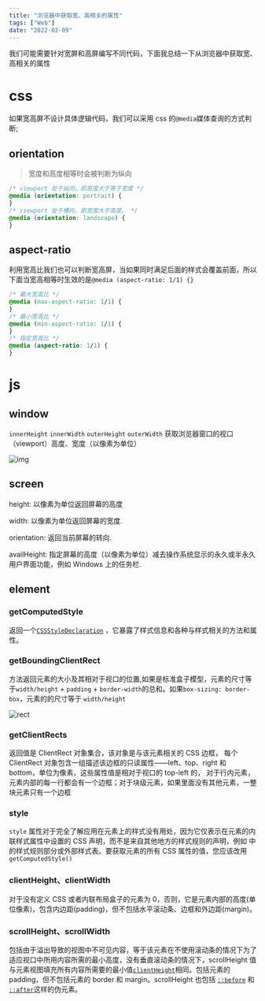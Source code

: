 ```yaml
---
title: "浏览器中获取宽、高相关的属性"
tags: ["Web"]
date: "2022-02-09"
---
```


我们可能需要针对宽屏和高屏编写不同代码，下面我总结一下从浏览器中获取宽、高相关的属性

# css

如果宽高屏不设计具体逻辑代码，我们可以采用 css 的`@media`媒体查询的方式判断;

## orientation

> 宽度和高度相等时会被判断为纵向

```css
/* viewport 处于纵向，即高度大于等于宽度 */
@media (orientation: portrait) {
}
/* viewport 处于横向，即宽度大于高度。 */
@media (orientation: landscape) {
}
```

## aspect-ratio

利用宽高比我们也可以判断宽高屏，当如果同时满足后面的样式会覆盖前面，所以下面当宽高相等时生效的是`@media (aspect-ratio: 1/1) {}`

```css
/* 最大宽高比 */
@media (max-aspect-ratio: 1/1) {
}
/* 最小宽高比 */
@media (min-aspect-ratio: 1/1) {
}
/* 指定宽高比 */
@media (aspect-ratio: 1/1) {
}
```

# js

## window

`innerHeight` `innerWidth` `outerHeight` `outerWidth` 获取浏览器窗口的视口（viewport）高度、宽度（以像素为单位）

![img](https://developer.mozilla.org/@api/deki/files/213/=FirefoxInnerVsOuterHeight2.png)

## screen

height: 以像素为单位返回屏幕的高度

width: 以像素为单位返回屏幕的宽度.

orientation: 返回当前屏幕的转向.

availHeight: 指定屏幕的高度（以像素为单位）减去操作系统显示的永久或半永久用户界面功能，例如 Windows 上的任务栏.

## element

### getComputedStyle

返回一个[`CSSStyleDeclaration`](https://developer.mozilla.org/zh-CN/docs/Web/API/CSSStyleDeclaration) ，它暴露了样式信息和各种与样式相关的方法和属性。

### getBoundingClientRect

方法返回元素的大小及其相对于视口的位置,如果是标准盒子模型，元素的尺寸等于`width/height` + `padding` + `border-width`的总和。如果`box-sizing: border-box`，元素的的尺寸等于 `width/height`

![rect](https://mdn.mozillademos.org/files/15087/rect.png)

### getClientRects

返回值是 ClientRect 对象集合，该对象是与该元素相关的 CSS 边框， 每个 ClientRect 对象包含一组描述该边框的只读属性——left、top、right 和 bottom，单位为像素，这些属性值是相对于视口的 top-left 的， 对于行内元素，元素内部的每一行都会有一个边框；对于块级元素，如果里面没有其他元素，一整块元素只有一个边框

### style

`style` 属性对于完全了解应用在元素上的样式没有用处，因为它仅表示在元素的内联样式属性中设置的 CSS 声明，而不是来自其他地方的样式规则的声明，例如 <head> 中的样式规则部分或外部样式表。要获取元素的所有 CSS 属性的值，您应该改用 `getComputedStyle()`

### clientHeight、clientWidth

对于没有定义 CSS 或者内联布局盒子的元素为 0，否则，它是元素内部的高度(单位像素)，包含内边距(padding)，但不包括水平滚动条、边框和外边距(margin)。

### scrollHeight、scrollWidth

包括由于溢出导致的视图中不可见内容，等于该元素在不使用滚动条的情况下为了适应视口中所用内容所需的最小高度，没有垂直滚动条的情况下，scrollHeight 值与元素视图填充所有内容所需要的最小值[`clientHeight`](https://developer.mozilla.org/zh-CN/docs/Web/API/Element/clientHeight)相同。包括元素的 padding，但不包括元素的 border 和 margin。scrollHeight 也包括 [`::before`](https://developer.mozilla.org/zh-CN/docs/Web/CSS/::before) 和 [`::after`](https://developer.mozilla.org/zh-CN/docs/Web/CSS/::after)这样的伪元素。
